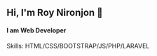 ##  Hi, I'm Roy Nironjon 👋
####  I am Web Developer

Skills:  HTML/CSS/BOOTSTRAP/JS/PHP/LARAVEL

 






